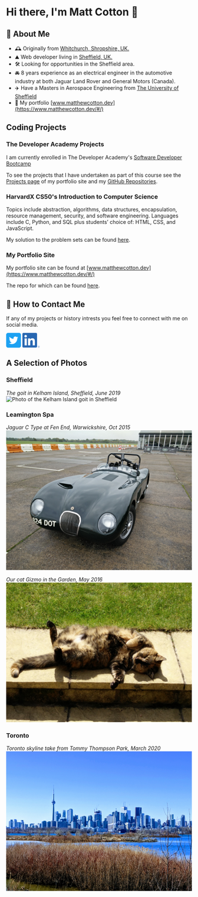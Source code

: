 # Hi there, I'm Matt Cotton 👋

## 🧐 About Me
- 🕰️ Originally from [Whitchurch, Shropshire, UK.](https://whitchurch.info/)
- ⛰️ Web developer living in [Sheffield, UK.](http://www.welcometosheffield.co.uk/)
- 🛠️ Looking for opportunities in the Sheffield area. 
- 🚘 8 years experience as an electrical engineer in the automotive industry at both Jaguar Land Rover and General Motors (Canada).
- ✈️ Have a Masters in Aerospace Engineering from [The University of Sheffield](https://www.sheffield.ac.uk/)
- 📜 My portfolio [www.matthewcotton.dev](https://www.matthewcotton.dev/#/)

## Coding Projects
### The Developer Academy Projects
I am currently enrolled in The Developer Academy's [Software Developer Bootcamp](https://thedeveloperacademy.com/part-time-bootcamp/)

To see the projects that I have undertaken as part of this course see the [Projects page](https://www.matthewcotton.dev/#/projects) of my portfolio site and my [GitHub Repositories](https://github.com/matthewcotton?tab=repositories).


### HarvardX CS50's Introduction to Computer Science
Topics include abstraction, algorithms, data structures, encapsulation, resource management, security, and software engineering. Languages include C, Python, and SQL plus students’ choice of: HTML, CSS, and JavaScript.

My solution to the problem sets can be found [here](https://github.com/matthewcotton/CS50-ProblemSets).


### My Portfolio Site
My portfolio site can be found at [www.matthewcotton.dev](https://www.matthewcotton.dev/#/)

The repo for which can be found [here](https://github.com/matthewcotton/portfolio-2).


## 📮 How to Contact Me
If any of my projects or history intrests you feel free to connect with me on social media. 

[<img src="https://github.com/matthewcotton/matthewcotton/blob/master/social_icons/Twitter_Social_Icon_Rounded_Square_Color.png" height="40em" align="center" alt="Follow Matthew Cotton on Twitter" title="Follow Matthew Cotton on Twitter"/>](https://twitter.com/Matt__Cotton)
[<img src="https://github.com/matthewcotton/matthewcotton/blob/master/social_icons/LI-In-Bug.png" height="40em" align="center" alt="Follow Matthew Cotton on LinkedIn" title="Follow Matthew Cotton on LinkedIn">](https://www.linkedin.com/in/matthew-cotton-ba1a3449/)


## A Selection of Photos
### Sheffield
*The goit in Kelham Island, Sheffield, June 2019*
<img src="https://github.com/matthewcotton/matthewcotton/blob/master/location_photos/MVIMG_20190622_134948.jpg" alt="Photo of the Kelham Island goit in Sheffield">

### Leamington Spa
*Jaguar C Type at Fen End, Warwickshire, Oct 2015*
<img src="https://github.com/matthewcotton/matthewcotton/blob/master/location_photos/IMG_20151028_105241.jpg" alt="Photo of Jaguar C type at Fen End circuit in Warwickshire">

*Our cat Gizmo in the Garden, May 2016*
<img src="https://github.com/matthewcotton/matthewcotton/blob/master/location_photos/IMG_20160522_120532.jpg" alt="Gizmo our cat at home in Leamington Spa">

### Toronto
*Toronto skyline take from Tommy Thompson Park, March 2020*
<img src="https://github.com/matthewcotton/matthewcotton/blob/master/location_photos/IMG_20200307_145043-EFFECTS.jpg" alt="Photo of Toronto skyline take from Tommy Thompson Park">

